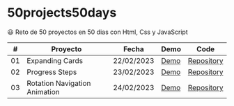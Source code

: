# 50projects50days

😃 Reto de 50 proyectos en 50 dias con Html, Css y JavaScript

| #  | Proyecto                      | Fecha       | Demo                                                                               | Code                                                                                                     |
|--- | ----------------------------- | ----------- | ---------------------------------------------------------------------------------- | -------------------------------------------------------------------------------------------------------- |
| 01 | Expanding Cards               | 22/02/2023  | [Demo](https://cesarpgasuz.xyz/50projects50days/01-Expanding-Cards/)               | [Repository](https://github.com/cesarpgasuz/50projects50days/tree/main/01-Expanding-Cards)               |
| 02 | Progress Steps                | 23/02/2023  | [Demo](https://cesarpgasuz.xyz/50projects50days/02-Progress-Steps/)                | [Repository](https://github.com/cesarpgasuz/50projects50days/tree/main/02-Progress-Steps)                |
| 03 | Rotation Navigation Animation | 24/02/2023  | [Demo](https://cesarpgasuz.xyz/50projects50days/03-Rotating-Navigation-Animation/) | [Repository](https://github.com/cesarpgasuz/50projects50days/tree/main/03-Rotating-Navigation-Animation) |